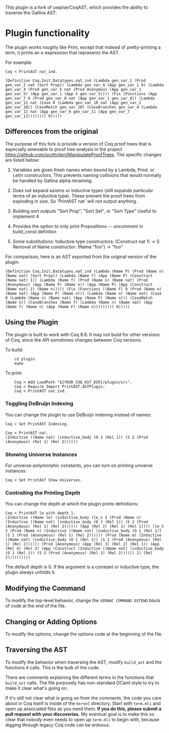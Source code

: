 This plugin is a fork of uwplse/CoqAST, which provides the ability to traverse the Gallina AST.

# Plugin functionality

The plugin works roughly like Print, except that instead of pretty-printing a term,
it prints an s-expression that represents the AST.


For example:

    Coq < PrintAST nat_ind.

    (Definition Coq.Init.Datatypes.nat_ind (Lambda gen_var_1 (Prod gen_var_2 nat (Sort Prop)) (Lambda gen_var_4 (App gen_var_1 O) (Lambda gen_var_4 (Prod gen_var_5 nat (Prod Anonymous (App gen_var_1 gen_var_5) (App gen_var_1 (App S gen_var_5)))) (Fix (Functions (App gen_var_7 0 (Prod gen_var_8 nat (App gen_var_1 gen_var_8)) (Lambda gen_var_11 nat (Case 0 (Lambda gen_var_10 nat (App gen_var_1 gen_var_10)) (CaseMatch gen_var_10) (CaseBranches gen_var_4 (Lambda gen_var_11 nat (App gen_var_4 gen_var_11 (App gen_var_7 gen_var_11)))))))) 0)))))

## Differences from the original

The purpose of this fork is provide a version of Coq proof trees that is especially amenable to proof tree analysis in the project https://github.com/scottviteri/ManipulateProofTrees. The specific changes are listed below:

 1. Variables are given fresh names when bound by a Lambda, Prod, or LetIn constructors.
    This prevents naming collisions that would normally be handled by Gallina alpha renaming.

 2. Does not expand axioms or inductive types (still expands particular terms of an inductive type).
    These prevent the proof trees from exploding in size.
    So 'PrintAST nat' will not output anything.

 3. Building sort outputs "Sort Prop", "Sort Set", or "Sort Type"
    Useful to implement 4

 4. Provides the option to only print Propositions -- uncomment in build_const defintion

 5. Some substitutions:
    Inductive type constructors: (Construct nat 1) -> S
    Removal of Name constructor: (Name "foo") -> "foo"

For comparison, here is an AST exported from the original version of the plugin:

    (Definition Coq.Init.Datatypes.nat_ind (Lambda (Name P) (Prod (Name n) (Name nat) (Sort Prop)) (Lambda (Name f) (App (Name P) (Construct (Name nat) 1)) (Lambda (Name f) (Prod (Name n) (Name nat) (Prod (Anonymous) (App (Name P) (Name n)) (App (Name P) (App (Construct (Name nat) 2) (Name n))))) (Fix (Functions ((Name F) 0 (Prod (Name n) (Name nat) (App (Name P) (Name n))) (Lambda (Name n) (Name nat) (Case 0 (Lambda (Name n) (Name nat) (App (Name P) (Name n))) (CaseMatch (Name n)) (CaseBranches (Name f) (Lambda (Name n) (Name nat) (App (Name f) (Name n) (App (Name F) (Name n))))))))) 0)))))


## Using the Plugin

The plugin is built to work with Coq 8.8. It may not build for other versions of Coq, since the
API sometimes changes between Coq versions.

To build:

        cd plugin
        make

To print:

        Coq < Add LoadPath "${YOUR_COQ_AST_DIR}/plugin/src".
        Coq < Require Import PrintAST.ASTPlugin.
        Coq < PrintAST nat_ind.

### Toggling DeBruijn Indexing

You can change the plugin to use DeBruijn indexing instead of names:

    Coq < Set PrintAST Indexing.

    Coq < PrintAST nat.
    (Inductive ((Name nat) (inductive_body (O 1 (Rel 1)) (S 2 (Prod (Anonymous) (Rel 1) (Rel 2))))))

### Showing Universe Instances

For universe-polymorphic constants, you can turn on printing universe instances:

    Coq < Set PrintAST Show Universes.

### Controlling the Printing Depth

You can change the depth at which the plugin prints definitions:

    Coq < PrintAST le with depth 1.
    (Inductive ((Name le) (inductive_body (le_n 1 (Prod (Name n) (Inductive ((Name nat) (inductive_body (O 1 (Rel 1)) (S 2 (Prod (Anonymous) (Rel 1) (Rel 2)))))) (App (Rel 2) (Rel 1) (Rel 1)))) (le_S 2 (Prod (Name n) (Inductive ((Name nat) (inductive_body (O 1 (Rel 1)) (S 2 (Prod (Anonymous) (Rel 1) (Rel 2)))))) (Prod (Name m) (Inductive ((Name nat) (inductive_body (O 1 (Rel 1)) (S 2 (Prod (Anonymous) (Rel 1) (Rel 2)))))) (Prod (Anonymous) (App (Rel 3) (Rel 2) (Rel 1)) (App (Rel 4) (Rel 3) (App (Construct (Inductive ((Name nat) (inductive_body (O 1 (Rel 1)) (S 2 (Prod (Anonymous) (Rel 1) (Rel 2)))))) 2) (Rel 2))))))))))

The default depth is 0. If the argument is a constant or inductive type, the plugin always unfolds it.

## Modifying the Command

To modify the top-level behavior, change the `VERNAC COMMAND EXTEND` block of code at the end of the file.

## Changing or Adding Options

To modify the options, change the options code at the beginning of the file.

## Traversing the AST

To modify the behavior when traversing the AST, modify `build_ast` and the functions it calls.
This is the bulk of the code.

There are comments explaining the different terms in the functions that `build_ast` calls.
The file purposely has non-standard OCaml style to try to make it clear what's going on.

If it's still not clear what is going on from the comments, the code you care about in Coq itself is inside of
the `kernel` directory. Start with `term.mli` and open up associated files as you need them.
**If you do this, please submit a pull request with your discoveries.** My eventual goal is to make this
so clear that nobody even needs to open up `term.mli` to begin with, because digging through
legacy Coq code can be arduous.
